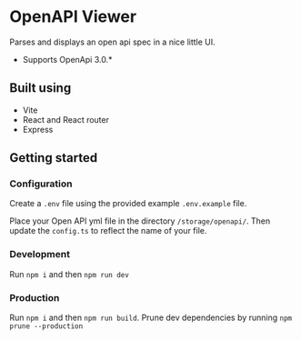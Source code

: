 # OpenAPI Viewer

Parses and displays an open api spec in a nice little UI.

* Supports OpenApi 3.0.*

## Built using

- Vite
- React and React router
- Express

## Getting started

### Configuration

Create a `.env` file using the provided example `.env.example` file.

Place your Open API yml file in the directory `/storage/openapi/`. Then update the `config.ts` to reflect the name of your file.

### Development

Run `npm i` and then `npm run dev`

### Production

Run `npm i` and then `npm run build`. Prune dev dependencies by running `npm prune --production`